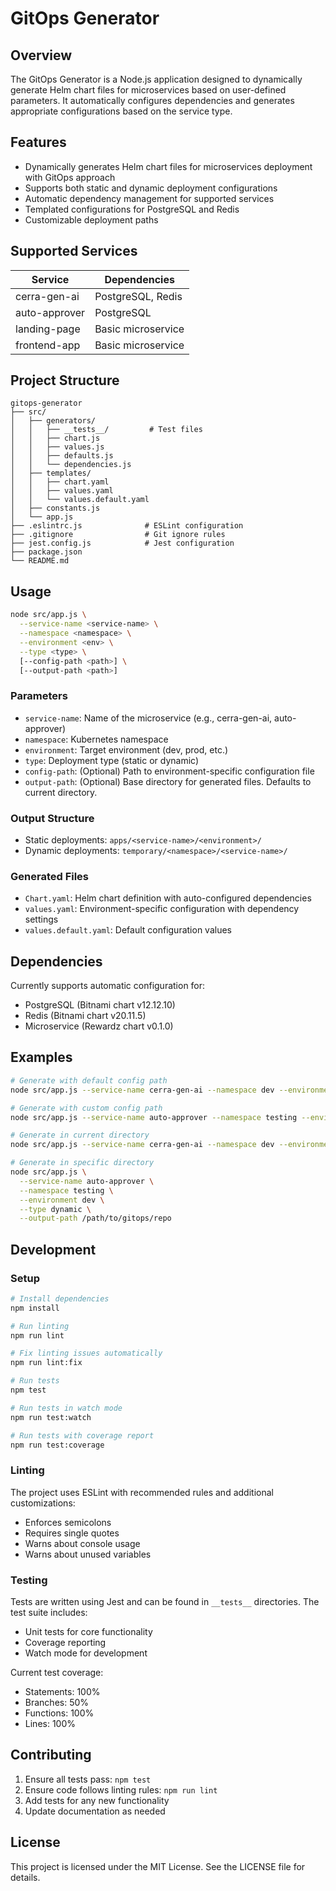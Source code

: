 # GitOps Generator

## Overview

The GitOps Generator is a Node.js application designed to dynamically generate Helm chart files for microservices based on user-defined parameters. It automatically configures dependencies and generates appropriate configurations based on the service type.

## Features

- Dynamically generates Helm chart files for microservices deployment with GitOps approach
- Supports both static and dynamic deployment configurations
- Automatic dependency management for supported services
- Templated configurations for PostgreSQL and Redis
- Customizable deployment paths

## Supported Services

| Service         | Dependencies         |
|-----------------|----------------------|
| cerra-gen-ai    | PostgreSQL, Redis    |
| auto-approver   | PostgreSQL           |
| landing-page    | Basic microservice   |
| frontend-app    | Basic microservice   |

## Project Structure

```
gitops-generator
├── src/
│   ├── generators/
│   │   ├── __tests__/         # Test files
│   │   ├── chart.js
│   │   ├── values.js
│   │   ├── defaults.js
│   │   └── dependencies.js
│   ├── templates/
│   │   ├── chart.yaml
│   │   ├── values.yaml
│   │   └── values.default.yaml
│   ├── constants.js
│   └── app.js
├── .eslintrc.js              # ESLint configuration
├── .gitignore                # Git ignore rules
├── jest.config.js            # Jest configuration
├── package.json
└── README.md
```

## Usage

```bash
node src/app.js \
  --service-name <service-name> \
  --namespace <namespace> \
  --environment <env> \
  --type <type> \
  [--config-path <path>] \
  [--output-path <path>]
```

### Parameters

- `service-name`: Name of the microservice (e.g., cerra-gen-ai, auto-approver)
- `namespace`: Kubernetes namespace
- `environment`: Target environment (dev, prod, etc.)
- `type`: Deployment type (static or dynamic)
- `config-path`: (Optional) Path to environment-specific configuration file
- `output-path`: (Optional) Base directory for generated files. Defaults to current directory.

### Output Structure

- Static deployments: `apps/<service-name>/<environment>/`
- Dynamic deployments: `temporary/<namespace>/<service-name>/`

### Generated Files

- `Chart.yaml`: Helm chart definition with auto-configured dependencies
- `values.yaml`: Environment-specific configuration with dependency settings
- `values.default.yaml`: Default configuration values

## Dependencies

Currently supports automatic configuration for:
- PostgreSQL (Bitnami chart v12.12.10)
- Redis (Bitnami chart v20.11.5)
- Microservice (Rewardz chart v0.1.0)

## Examples

```bash
# Generate with default config path
node src/app.js --service-name cerra-gen-ai --namespace dev --environment prod --type static

# Generate with custom config path
node src/app.js --service-name auto-approver --namespace testing --environment dev --type dynamic --config-path ./configs/dev.yaml

# Generate in current directory
node src/app.js --service-name cerra-gen-ai --namespace dev --environment prod --type static

# Generate in specific directory
node src/app.js \
  --service-name auto-approver \
  --namespace testing \
  --environment dev \
  --type dynamic \
  --output-path /path/to/gitops/repo
```

## Development

### Setup

```bash
# Install dependencies
npm install

# Run linting
npm run lint

# Fix linting issues automatically
npm run lint:fix

# Run tests
npm test

# Run tests in watch mode
npm run test:watch

# Run tests with coverage report
npm run test:coverage
```

### Linting

The project uses ESLint with recommended rules and additional customizations:
- Enforces semicolons
- Requires single quotes
- Warns about console usage
- Warns about unused variables

### Testing

Tests are written using Jest and can be found in `__tests__` directories. The test suite includes:
- Unit tests for core functionality
- Coverage reporting
- Watch mode for development

Current test coverage:
- Statements: 100%
- Branches: 50%
- Functions: 100%
- Lines: 100%

## Contributing

1. Ensure all tests pass: `npm test`
2. Ensure code follows linting rules: `npm run lint`
3. Add tests for any new functionality
4. Update documentation as needed

## License

This project is licensed under the MIT License. See the LICENSE file for details.
